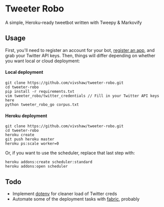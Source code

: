 # Tweeter Robo

A simple, Heroku-ready tweetbot written with Tweepy &amp; Markovify

## Usage

First, you'll need to register an account for your bot, [register an app](https://apps.twitter.com/), and grab your Twitter API keys. Then, things will differ depending on whether you want local or cloud deployment:

#### Local deployment

```
git clone https://github.com/vivshaw/tweeter-robo.git
cd tweeter-robo
pip install -r requirements.txt
vim tweeter_robo/twitter_credentials // Fill in your Twitter API keys here
python tweeter_robo_go corpus.txt
```
#### Heroku deployment

```
git clone https://github.com/vivshaw/tweeter-robo.git
cd tweeter-robo
heroku create
git push heroku master
heroku ps:scale worker=0
```

Or, if you want to use the scheduler, replace that last step with:

```
heroku addons:create scheduler:standard
heroku addons:open scheduler
```

## Todo

* Implement [dotenv](https://github.com/theskumar/python-dotenv) for cleaner load of Twitter creds
* Automate some of the deployment tasks with [fabric](http://www.fabfile.org/), probably
